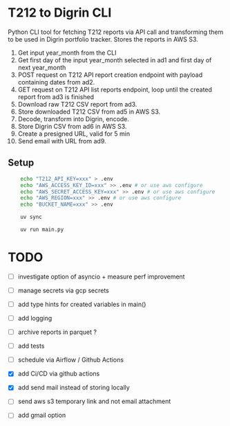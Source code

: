 # T212 to Digrin CLI
Python CLI tool for fetching T212 reports via API call and transforming them to be used in Digrin portfolio tracker. Stores the reports in AWS S3.

1. Get input year_month from the CLI
2. Get first day of the input year_month selected in ad1 and first day of next year_month
3. POST request on T212 API report creation endpoint with payload containing dates from ad2.
4. GET request on T212 API list reports endpoint, loop until the created report from ad3 is finished
5. Download raw T212 CSV report from ad3.
6. Store downloaded T212 CSV from ad5 in AWS S3.
7. Decode, transform into Digrin, encode.
8. Store Digrin CSV from ad6 in AWS S3.
9. Create a presigned URL, valid for 5 min
10. Send email with URL from ad9.

## Setup

```bash
    echo "T212_API_KEY=xxx" > .env
    echo "AWS_ACCESS_KEY_ID=xxx" >> .env # or use aws configure
    echo "AWS_SECRET_ACCESS_KEY=xxx" >> .env # or use aws configure
    echo "AWS_REGION=xxx" >> .env # or use aws configure
    echo "BUCKET_NAME=xxx" >> .env
```

```bash
    uv sync
```

```bash
    uv run main.py
```

# TODO

- [ ] investigate option of asyncio + measure perf improvement

- [ ] manage secrets via gcp secrets

- [ ] add type hints for created variables in main()

- [ ] add logging

- [ ] archive reports in parquet ?

- [ ] add tests

- [ ] schedule via Airflow / Github Actions

- [x] add Ci/CD via github actions

- [x] add send mail instead of storing locally

- [ ] send aws s3 temporary link and not email attachment

- [ ] add gmail option
